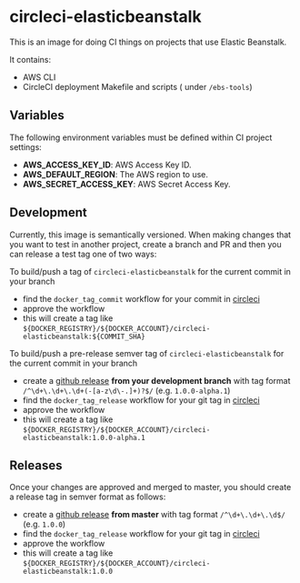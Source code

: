 circleci-elasticbeanstalk
================

This is an image for doing CI things on projects that use Elastic Beanstalk.

It contains:

- AWS CLI
- CircleCI deployment Makefile and scripts ( under `/ebs-tools`)

Variables
---------

The following environment variables must be defined within CI project settings:

- **AWS_ACCESS_KEY_ID**: AWS Access Key ID.
- **AWS_DEFAULT_REGION**: The AWS region to use.
- **AWS_SECRET_ACCESS_KEY**: AWS Secret Access Key.

Development
-----------

Currently, this image is semantically versioned. When making changes that you want to test in another project, create a branch and PR and then you can release a test tag one of two ways:

To build/push a tag of `circleci-elasticbeanstalk` for the current commit in your branch

- find the `docker_tag_commit` workflow for your commit in [circleci](https://circleci.com/gh/beatthat/workflows/circleci-elasticbeanstalk)
- approve the workflow
- this will create a tag like `${DOCKER_REGISTRY}/${DOCKER_ACCOUNT}/circleci-elasticbeanstalk:${COMMIT_SHA}`

To build/push a pre-release semver tag of `circleci-elasticbeanstalk` for the current commit in your branch

- create a [github release](https://github.com/beatthat/circleci-elasticbeanstalk/releases/new) **from your development branch** with tag format `/^\d+\.\d+\.\d+(-[a-z\d\-.]+)?$/` (e.g. `1.0.0-alpha.1`)
- find the `docker_tag_release` workflow for your git tag in [circleci](https://circleci.com/gh/beatthat/workflows/circleci-elasticbeanstalk)
- approve the workflow
- this will create a tag like `${DOCKER_REGISTRY}/${DOCKER_ACCOUNT}/circleci-elasticbeanstalk:1.0.0-alpha.1`

Releases
--------


Once your changes are approved and merged to master, you should create a release tag in semver format as follows:

- create a [github release](https://github.com/beatthat/circleci-elasticbeanstalk/releases/new) **from master** with tag format `/^\d+\.\d+\.\d$/` (e.g. `1.0.0`)
- find the `docker_tag_release` workflow for your git tag in [circleci](https://circleci.com/gh/beatthat/workflows/circleci-elasticbeanstalk)
- approve the workflow
- this will create a tag like `${DOCKER_REGISTRY}/${DOCKER_ACCOUNT}/circleci-elasticbeanstalk:1.0.0`
